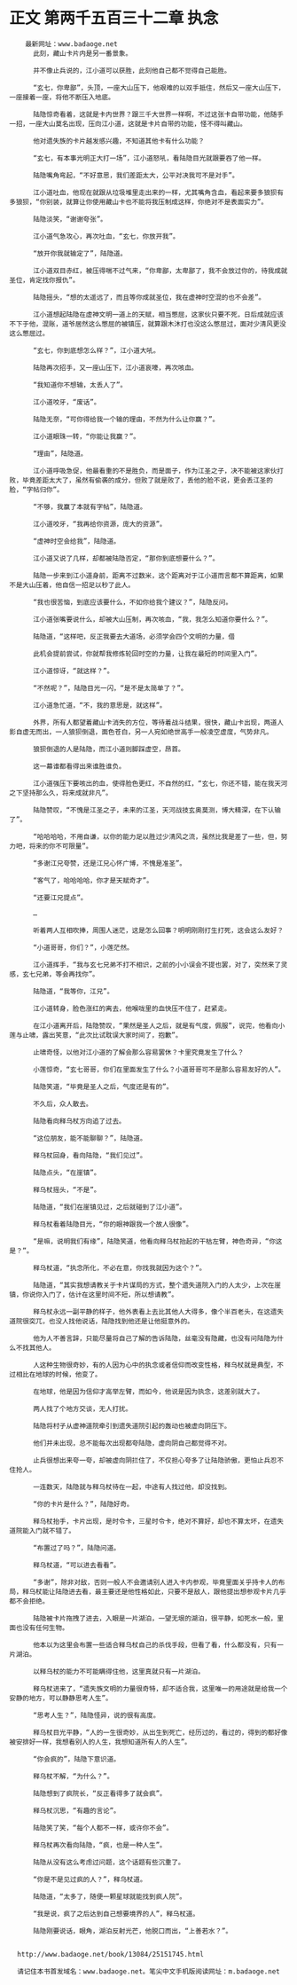 # 正文 第两千五百三十二章 执念
        最新网址：www.badaoge.net
          此刻，藏山卡片内是另一番景象。
      
          并不像止兵说的，江小道可以获胜，此刻他自己都不觉得自己能胜。
      
          “玄七，你卑鄙”，头顶，一座大山压下，他艰难的以双手抵住，然后又一座大山压下，一座接着一座，将他不断压入地底。
      
          陆隐惊奇看着，这就是卡内世界？跟三千大世界一样啊，不过这张卡自带功能，他随手一招，一座大山莫名出现，压向江小道，这就是卡片自带的功能，怪不得叫藏山。
      
          他对遗失族的卡片越发感兴趣，不知道其他卡有什么功能？
      
          “玄七，有本事光明正大打一场”，江小道怒吼，看陆隐目光就跟要吞了他一样。
      
          陆隐嘴角弯起，“不好意思，我们差距太大，公平对决我可不是对手”。
      
          江小道吐血，他现在就跟从垃圾堆里走出来的一样，尤其嘴角含血，看起来要多狼狈有多狼狈，“你别装，就算让你使用藏山卡也不能将我压制成这样，你绝对不是表面实力”。
      
          陆隐淡笑，“谢谢夸张”。
      
          江小道气急攻心，再次吐血，“玄七，你放开我”。
      
          “放开你我就输定了”，陆隐道。
      
          江小道双目赤红，被压得喘不过气来，“你卑鄙，太卑鄙了，我不会放过你的，待我成就圣位，肯定找你报仇”。
      
          陆隐摇头，“想的太遥远了，而且等你成就圣位，我在虚神时空混的也不会差”。
      
          江小道想起陆隐在虚神文明一道上的天赋，相当憋屈，这家伙只要不死，日后成就应该不下于他，混账，道爷居然这么憋屈的被镇压，就算跟木沐打也没这么憋屈过，面对少清风更没这么憋屈过。
      
          “玄七，你到底想怎么样？”，江小道大吼。
      
          陆隐再次招手，又一座山压下，江小道哀嚎，再次咳血。
      
          “我知道你不想输，太丢人了”。
      
          江小道咬牙，“废话”。
      
          陆隐无奈，“可你得给我一个输的理由，不然为什么让你赢？”。
      
          江小道眼珠一转，“你能让我赢？”。
      
          “理由”，陆隐道。
      
          江小道呼吸急促，他最看重的不是胜负，而是面子，作为江圣之子，决不能被这家伙打败，毕竟差距太大了，虽然有偷袭的成分，但败了就是败了，丢他的脸不说，更会丢江圣的脸，“字帖归你”。
      
          “不够，我赢了本就有字帖”，陆隐道。
      
          江小道咬牙，“我再给你资源，庞大的资源”。
      
          “虚神时空会给我”，陆隐道。
      
          江小道又说了几样，却都被陆隐否定，“那你到底想要什么？”。
      
          陆隐一步来到江小道身前，距离不过数米，这个距离对于江小道而言都不算距离，如果不是大山压着，他自信一招足以秒了此人。
      
          “我也很苦恼，到底应该要什么，不如你给我个建议？”，陆隐反问。
      
          江小道张嘴要说什么，却被大山压制，再次咳血，“我，我怎么知道你要什么？”。
      
          陆隐道，“这样吧，反正我要去大道场，必须学会四个文明的力量，借
      
          此机会提前尝试，你就帮我修炼轮回时空的力量，让我在最短的时间里入门”。
      
          江小道惊讶，“就这样？”。
      
          “不然呢？”，陆隐目光一闪，“是不是太简单了？”。
      
          江小道急忙道，“不，我的意思是，就这样”。
      
          外界，所有人都望着藏山卡消失的方位，等待着战斗结果，很快，藏山卡出现，两道人影自虚无而出，一人狼狈倒退，面色苍白，另一人宛如绝世高手一般凌空虚度，气势非凡。
      
          狼狈倒退的人是陆隐，而江小道则脚踩虚空，昂首。
      
          这一幕谁都看得出来谁胜谁负。
      
          江小道强压下要咳出的血，使得脸色更红，不自然的红，“玄七，你还不错，能在我天河之下坚持那么久，将来成就非凡”。
      
          陆隐赞叹，“不愧是江圣之子，未来的江圣，天河战技玄奥莫测，博大精深，在下认输了”。
      
          “哈哈哈哈，不用自谦，以你的能力足以胜过少清风之流，虽然比我是差了一些，但，努力吧，将来的你不可限量”。
      
          “多谢江兄夸赞，还是江兄心怀广博，不愧是准圣”。
      
          “客气了，哈哈哈哈，你才是天赋奇才”。
      
          “还要江兄提点”。
      
          …
      
          听着两人互相吹捧，周围人迷茫，这是怎么回事？明明刚刚打生打死，这会这么友好？
      
          “小道哥哥，你们？”，小莲茫然。
      
          江小道挥手，“我与玄七兄弟不打不相识，之前的小小误会不提也罢，对了，突然来了灵感，玄七兄弟，等会再找你”。
      
          陆隐道，“我等你，江兄”。
      
          江小道转身，脸色涨红的离去，他喉咙里的血快压不住了，赶紧走。
      
          在江小道离开后，陆隐赞叹，“果然是圣人之后，就是有气度，佩服”，说完，他看向小莲与止啸，露出笑意，“此次比试耽误大家时间了，抱歉”。
      
          止啸奇怪，以他对江小道的了解会那么容易罢休？卡里究竟发生了什么？
      
          小莲惊奇，“玄七哥哥，你们在里面发生了什么？小道哥哥可不是那么容易友好的人”。
      
          陆隐笑道，“毕竟是圣人之后，气度还是有的”。
      
          不久后，众人散去。
      
          陆隐看向释乌杖方向追了过去。
      
          “这位朋友，能不能聊聊？”，陆隐道。
      
          释乌杖回身，看向陆隐，“我们见过”。
      
          陆隐点头，“在崖镇”。
      
          释乌杖摇头，“不是”。
      
          陆隐道，“我们在崖镇见过，之后就碰到了江小道”。
      
          释乌杖看着陆隐目光，“你的眼神跟我一个故人很像”。
      
          “是嘛，说明我们有缘”，陆隐笑道，他看向释乌杖抬起的干枯左臂，神色奇异，“你这是？”。
      
          释乌杖道，“执念所化，不必在意，你找我就因为这个？”。
      
          陆隐道，“其实我想请教关于卡片谋局的方式，整个遗失道院入门的人太少，上次在崖镇，你说你入门了，估计在这里时间不短，所以想请教”。
      
          释乌杖永远一副平静的样子，他外表看上去比其他人大得多，像个半百老头，在这遗失道院很突兀，也没人找他说话，陆隐找到他还是让他挺意外的。
      
          他为人不善言辞，只能尽量将自己了解的告诉陆隐，丝毫没有隐藏，也没有问陆隐为什么不找其他人。
      
          人这种生物很奇妙，有的人因为心中的执念或者信仰而改变性格，释乌杖就是典型，不过相比在地球的时候，他变了。
      
          在地球，他是因为信仰才高举左臂，而如今，他说是因为执念，这差别就大了。
      
          两人找了个地方交谈，无人打扰。
      
          陆隐将村子从虚神道院牵引到遗失道院引起的轰动也被虚向阴压下。
      
          他们并未出现，总不能每次出现都夸陆隐，虚向阴自己都觉得不对。
      
          止兵很想出来夸一夸，却被虚向阴拦住了，不仅担心夸多了让陆隐骄傲，更怕止兵忍不住抢人。
      
          一连数天，陆隐就与释乌杖待在一起，中途有人找过他，却没找到。
      
          “你的卡片是什么？”，陆隐好奇。
      
          释乌杖抬手，卡片出现，是时令卡，三星时令卡，绝对不算好，却也不算太坏，在遗失道院能入门就不错了。
      
          “布置过了吗？”，陆隐问道。
      
          释乌杖道，“可以进去看看”。
      
          “多谢”，除非对敌，否则一般人不会邀请别人进入卡内参观，毕竟里面关乎持卡人的布局，释乌杖能让陆隐进去看，最主要还是他性格如此，只要不是敌人，跟他提出想参观卡片几乎都不会拒绝。
      
          陆隐被卡片拖拽了进去，入眼是一片湖泊，一望无垠的湖泊，很平静，如死水一般，里面也没有任何生物。
      
          他本以为这里会布置一些适合释乌杖自己的杀伐手段，但看了看，什么都没有，只有一片湖泊。
      
          以释乌杖的能力不可能瞒得住他，这里真就只有一片湖泊。
      
          释乌杖进来了，“遗失族文明的力量很奇特，却不适合我，这里唯一的用途就是给我一个安静的地方，可以静静思考人生”。
      
          “思考人生？”，陆隐怪异，说的很有高度。
      
          释乌杖目光平静，“人的一生很奇妙，从出生到死亡，经历过的，看过的，得到的都好像被安排好一样，我想看别人的人生，我想知道所有人的人生”。
      
          “你会疯的”，陆隐下意识道。
      
          释乌杖不解，“为什么？”。
      
          陆隐想到了疯院长，“反正看得多了就会疯”。
      
          释乌杖沉思，“有趣的言论”。
      
          陆隐笑了笑，“每个人都不一样，或许你不会”。
      
          释乌杖再次看向陆隐，“疯，也是一种人生”。
      
          陆隐从没有这么考虑过问题，这个话题有些沉重了。
      
          “你是不是见过疯的人？”，释乌杖道。
      
          陆隐道，“太多了，随便一颗星球就能找到疯人院”。
      
          “我是说，疯了之后达到自己想要境界的人”，释乌杖道。
      
          陆隐刚要说话，眼角，湖泊反射光芒，他脱口而出，“上善若水？”。
      
      
      http://www.badaoge.net/book/13084/25151745.html
      
      请记住本书首发域名：www.badaoge.net。笔尖中文手机版阅读网址：m.badaoge.net